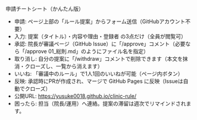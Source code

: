 申請チートシート（かんたん版）

- 申請: ページ上部の「ルール提案」からフォーム送信（GitHubアカウント不要）
- 入力: 提案（タイトル）・内容や理由・登録者 の3点だけ（全員が閲覧可）
- 承認: 院長が審議ページ（GitHub Issue）に「/approve」コメント（必要なら「/approve 01\_総則.md」のようにファイル名を指定）
- 取り消し: 自分の提案に「/withdraw」コメントで削除できます（本文を抹消・クローズし、一覧から消えます）
- いいね: 「審議中のルール」で1人1回のいいねが可能（ページ内ボタン）
- 反映: 承認時にPRが作成され、マージで GitHub Pages に反映（Issueは自動でクローズ）
- 公開URL: https://yusuke0018.github.io/clinic-rule/
- 困ったら: 担当（院長/運用）へ連絡。提案の滞留は週次でリマインドされます。
